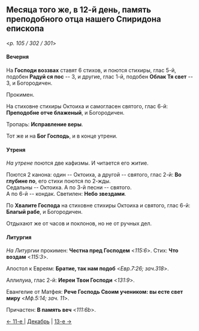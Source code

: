 
## Месяца того же, в 12-й день, память преподобного отца нашего Спиридона епископа

<*p. 105 / 302 / 301*>

#### Вечерня

На **Господи воззвах** ставят 6 стихов, и поются стихиры, глас 5-й, подобен **Радуй ся пос** -- 3, 
и другие, глас 1-й, подобен **Облак Тя свет** -- 3, и Богородичен. 

Прокимен.  

На стиховне стихиры Октоиха и самогласен святого, глас 6-й: **Преподобне отче блаженый**, 
и Богородичен.    

Тропарь: **Исправление веры**. 

Тот же и на **Бог Господь**, и в конце утрени. 

#### Утреня

*На утрене* поются две кафизмы. 
И читается его житие. 
 
Поются 2 канона: один -- Октоиха, а другой -- святого, глас 2-й: **Во глубине по**, его стихи поются по 2-жды.  
Седальны -- Октоиха.
А по 3-й песни -- святого.  
А по 6-й -- кондак. 
Светилен: **Небо звездами**. 

По **Хвалите Господа** на стиховне стихиры Октоиха и святого, глас 6-й: **Благый рабе**, и Богородичен. 
 
Отдыхают же от часов и поклонов, но не от ручных дел.  

#### Литургия

*На Литургии* прокимен: **Честна пред Господем** <*115:6*>. 
Стих: **Что воздам** <*115:3*>.

Апостол к Евреям: **Братие, так нам подоб** <*Евр.7:26; зач.318*>. 

Аллилуиа, глас 2-й: **Иереи Твои Господи** <*131:9*>. 

Евангелие от Матфея: **Рече Господь Своим учеником: вы есте свет миру** <*Мф.5:14; зач. 11*>. 

Причастен: **В память веч** <*111:6b*>. 

[← 11-е ](12_11_AST.ru.md) | [Декабрь](README.md#12-й) | [13-е →](12_13_AST.ru.md) 
